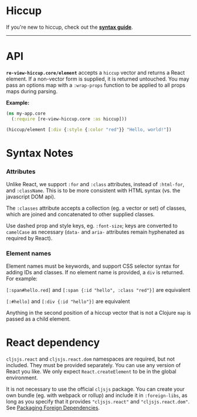 # Hiccup

If you're new to hiccup, check out the **[syntax guide](syntax-guide)**.

----

# API

**`re-view-hiccup.core/element`** accepts a `hiccup` vector and returns a React element. If a non-vector form is supplied, it is returned untouched. You may pass an options map with a `:wrap-props` function to be applied to all props maps during parsing.

**Example:**

```clj
(ns my-app.core 
  (:require [re-view-hiccup.core :as hiccup]))

(hiccup/element [:div {:style {:color "red"}} "Hello, world!"])
```


# Syntax Notes

### Attributes

Unlike React, we support `:for` and `:class` attributes, instead of `:html-for`, and `:className`. This is to be more consistent with HTML syntax (vs. the javascript DOM api).

The `:classes` attribute accepts a collection (eg. a vector or set) of classes, which are joined and concatenated to other supplied classes.

Use dashed prop and style keys, eg. `:font-size`; keys are converted to `camelCase` as necessary (`data-` and `aria-` attributes remain hyphenated as required by React).

### Element names

Element names must be keywords, and support CSS selector syntax for adding IDs and classes. If no element name is provided, a `div` is returned. For example:

`[:span#hello.red]` and `[:span {:id "hello", :class "red"}]` are equivalent

`[:#hello]` and `[:div {:id "hello"}]` are equivalent

Anything in the second position of a hiccup vector that is not a Clojure `map` is passed as a child element.   

# React dependency

`cljsjs.react` and `cljsjs.react.dom` namespaces are required, but not included. They must be provided separately. You can use any version of React you like. We only expect `React.createElement` to be in the global environment.
  
It is not necessary to use the official `cljsjs` package. You can create your own bundle (eg. with webpack or rollup) and include it in `:foreign-libs`, as long as you specify that it provides `"cljsjs.react"` and `"cljsjs.react.dom"`. See [Packaging Foreign Dependencies](https://clojurescript.org/reference/packaging-foreign-deps).
